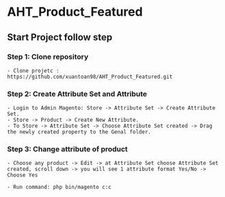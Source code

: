 # AHT_Product_Featured

## Start Project follow step

### Step 1: Clone repository
```git
- Clone projetc : https://github.com/xuantoan98/AHT_Product_Featured.git
```

### Step 2: Create Attribute Set and Attribute
```
- Login to Admin Magento: Store -> Attribute Set -> Create Attribute Set.
- Store -> Product -> Create New Attribute.
- To Store -> Attribute Set -> Choose Attribute Set created -> Drag the newly created property to the Genal folder.
```

### Step 3: Change attribute of product
```
- Choose any product -> Edit -> at Attribute Set choose Attribute Set created, scroll down -> you will see 1 attribute format Yes/No -> Choose Yes

- Run command: php bin/magento c:c 
```
